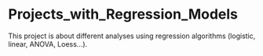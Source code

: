 # Projects_with_Regression_Models
This project is about different analyses using regression algorithms (logistic, linear, ANOVA, Loess...).
